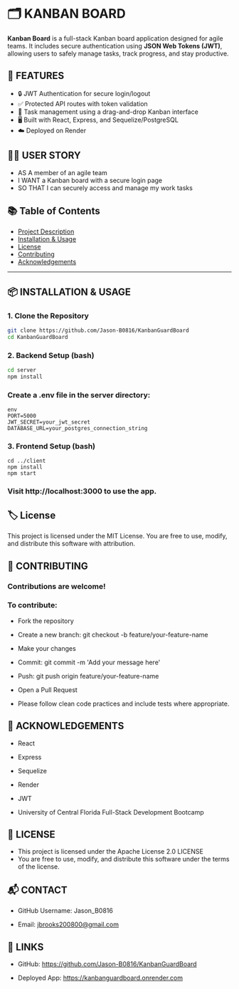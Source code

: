 # 🗂️ KANBAN BOARD

**Kanban Board** is a full-stack Kanban board application designed for agile teams. It includes secure authentication using **JSON Web Tokens (JWT)**, allowing users to safely manage tasks, track progress, and stay productive.

## 🚀 FEATURES

- 🔒 JWT Authentication for secure login/logout  
- ✅ Protected API routes with token validation  
- 🧾 Task management using a drag-and-drop Kanban interface  
- 🖥️ Built with React, Express, and Sequelize/PostgreSQL  
- ☁️ Deployed on Render  

## 🧑‍💻 USER STORY

* AS A member of an agile team
* I WANT a Kanban board with a secure login page
* SO THAT I can securely access and manage my work tasks

## 📚 Table of Contents

- [Project Description](#project-description)
- [Installation & Usage](#installation--usage)
- [License](#license)
- [Contributing](#contributing)
- [Acknowledgements](#acknowledgements)

---

## 📦 INSTALLATION & USAGE

### 1. Clone the Repository

```bash
git clone https://github.com/Jason-B0816/KanbanGuardBoard
cd KanbanGuardBoard

```
### 2. Backend Setup (bash)
```bash
cd server
npm install
``` 
### Create a .env file in the server directory:
```
env
PORT=5000
JWT_SECRET=your_jwt_secret
DATABASE_URL=your_postgres_connection_string
```
### 3. Frontend Setup (bash)
```
cd ../client
npm install
npm start
```
### Visit http://localhost:3000 to use the app.

## 🏷️ License
This project is licensed under the MIT License.
You are free to use, modify, and distribute this software with attribution.

## 🤝 CONTRIBUTING

### Contributions are welcome!

### To contribute:

* Fork the repository

* Create a new branch: git checkout -b feature/your-feature-name

* Make your changes

* Commit: git commit -m 'Add your message here'

* Push: git push origin feature/your-feature-name

* Open a Pull Request

* Please follow clean code practices and include tests where appropriate.

## 🙌 ACKNOWLEDGEMENTS

* React

* Express

* Sequelize

* Render

* JWT

* University of Central Florida Full-Stack Development Bootcamp 

## 📄 LICENSE

- This project is licensed under the Apache License 2.0 LICENSE  
- You are free to use, modify, and distribute this software under the terms of the license.

## 📬 CONTACT 

* GitHub Username: Jason_B0816

* Email: jbrooks200800@gmail.com

## 🔗 LINKS

* GitHub: https://github.com/Jason-B0816/KanbanGuardBoard

* Deployed App: https://kanbanguardboard.onrender.com




